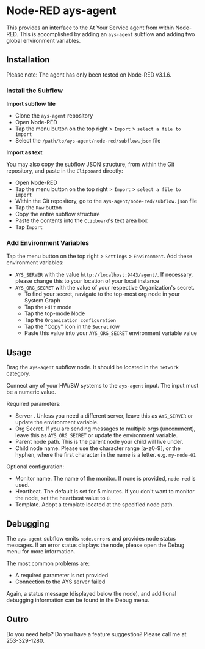 # Node-RED ays-agent

This provides an interface to the At Your Service agent from within Node-RED. This is accomplished by adding an `ays-agent` subflow and adding two global environment variables.

## Installation

Please note: The agent has only been tested on Node-RED v3.1.6.

### Install the Subflow

**Import subflow file**

- Clone the `ays-agent` repository
- Open Node-RED
- Tap the menu button on the top right > `Import` > `select a file to import`
- Select the `/path/to/ays-agent/node-red/subflow.json` file

**Import as text**

You may also copy the subflow JSON structure, from within the Git repository, and paste in the `Clipboard` directly:

- Open Node-RED
- Tap the menu button on the top right > `Import` > `select a file to import`
- Within the Git repository, go to the `ays-agent/node-red/subflow.json` file
- Tap the `Raw` button
- Copy the entire subflow structure
- Paste the contents into the `Clipboard`'s text area box
- Tap `Import`

### Add Environment Variables

Tap the menu button on the top right > `Settings` > `Environment`. Add these environment variables:

- `AYS_SERVER` with the value `http://localhost:9443/agent/`. If necessary, please change this to your location of your local instance
- `AYS_ORG_SECRET` with the value of your respective Organization's secret.
  - To find your secret, navigate to the top-most org node in your System Graph
  - Tap the `Edit` mode
  - Tap the top-mode Node
  - Tap the `Organization configuration`
  - Tap the "Copy" icon in the `Secret` row
  - Paste this value into your `AYS_ORG_SECRET` environment variable value

## Usage

Drag the `ays-agent` subflow node. It should be located in the `network` category.

Connect any of your HW/SW systems to the `ays-agent` input. The input must be a numeric value.

Required parameters:
- Server . Unless you need a different server, leave this as `AYS_SERVER` or update the environment variable.
- Org Secret. If you are sending messages to multiple orgs (uncomment),  leave this as `AYS_ORG_SECRET` or update the environment variable.
- Parent node path. This is the parent node your child will live under.
- Child node name. Please use the character range [a-z0-9], or the hyphen, where the first character in the name is a letter. e.g. `my-node-01`

Optional configuration:
- Monitor name. The name of the monitor. If none is provided, `node-red` is used.
- Heartbeat. The default is set for 5 minutes. If you don't want to monitor the node, set the heartbeat value to `0`.
- Template. Adopt a template located at the specified node path.

## Debugging

The `ays-agent` subflow emits `node.error`s and provides node status messages. If an error status displays the node, please open the Debug menu for more information.

The most common problems are:
- A required parameter is not provided
- Connection to the AYS server failed

Again, a status message (displayed below the node), and additional debugging information can be found in the Debug menu.

## Outro

Do you need help? Do you have a feature suggestion? Please call me at 253-329-1280.
